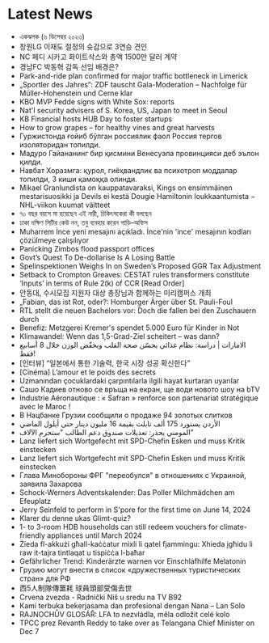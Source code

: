 # Latest News
-  একঝলক (৬ ডিসেম্বর ২০২৩)
-  창원LG 이재도 절정의 슛감으로 3연승 견인
-  NC 페디 시카고 화이트삭스와 총액 1500만 달러 계약
-  경남FC 박동혁 감독 선임 배경은?
-  Park-and-ride plan confirmed for major traffic bottleneck in Limerick
-  „Sportler des Jahres“: ZDF tauscht Gala-Moderation – Nachfolge für Müller-Hohenstein und Cerne klar
-  KBO MVP Fedde signs with White Sox: reports
-  Nat'l security advisers of S. Korea, US, Japan to meet in Seoul
-  KB Financial hosts HUB Day to foster startups
-  How to grow grapes – for healthy vines and great harvests
-  Гуржистонда ғойиб бўлган россиялик фаол Россия тергов изоляторидан топилди.
-  Мадуро Гайананинг бир қисмини Венесуэла провинцияси деб эълон қилди.
-  Навбат Хоразмга: қурол, гиёҳвандлик ва психотроп моддалар топилди, 3 киши қамоққа олинди.
-  Mikael Granlundista on kauppatavaraksi, Kings on ensimmäinen mestarisuosikki ja Devils ei kestä Dougie Hamiltonin loukkaantumista − NHL-viikon kuumat väitteet
-  ৭০ বছর বয়সে মা হয়েছেন এই নারী, চিকিৎসকেরা কী বলছেন
-  ঢাকা দক্ষিণ সিটির কেউ নন, তবু ব্যবহার করেন গাড়ি–অফিস
-  Muharrem İnce yeni mesajını açıkladı. İnce'nin 'ince' mesajının kodları çözülmeye çalışılıyor
-  Panicking Zimbos flood passport offices
-  Govt’s Quest To De-dollarise Is A Losing Battle
-  Spelinspektionen Weighs In on Sweden’s Proposed GGR Tax Adjustment
-  Setback to Crompton Greaves: CESTAT rules transformers constitute ‘Inputs’ in terms of Rule 2(k) of CCR [Read Order]
-  안동대, 수시모집 지원자 대상 총장님과 함께하는 미리캠퍼스 개최
-  „Fabian, das ist Rot, oder?: Homburger Ärger über St. Pauli-Foul
-  RTL stellt die neuen Bachelors vor: Doch die fallen bei den Zuschauern durch
-  Benefiz: Metzgerei Kremer's spendet 5.000 Euro für Kinder in Not
-  Klimawandel: Wenn das 1,5-Grad-Ziel scheitert – was dann?
-  الامارات | دراسة: نظام غذائي يحسّن صحة القلب ويخفّض الوزن خلال 8 أسابيع فقط!
-  [인터뷰] “일본에서 통한 기술력, 한국 시장 성공 확신한다”
-  [Cinéma] L’amour et le poids des secrets
-  Uzmanından çocuklardaki çarpıntılarla ilgili hayat kurtaran uyarılar
-  Сашо Кадиев отново се връща на екран, ще води новото шоу на bTV
-  Industrie Aéronautique : « Safran » renforce son partenariat stratégique avec le Maroc !
-  В Нацбанке Грузии сообщили о продаже 94 золотых слитков
-  الأردن يستورد 175 ألف تابلت بقيمة 16 مليون دينار حتى أيلول الماضي
-  المومني يحذر: تعديلات صندوق دعم الطالب "ستحرم الآلاف"
-  Lanz liefert sich Wortgefecht mit SPD-Chefin Esken und muss Kritik einstecken
-  Lanz liefert sich Wortgefecht mit SPD-Chefin Esken und muss Kritik einstecken
-  Глава Минобороны ФРГ "переобулся" в отношениях с Украиной, заявила Захарова
-  Schock-Werners Adventskalender: Das Poller Milchmädchen am Efeuplatz
-  Jerry Seinfeld to perform in S'pore for the first time on June 14, 2024
-  Klarer du denne ukas Glimt-quiz?
-  1- to 3-room HDB households can still redeem vouchers for climate-friendly appliances until March 2024
-  Żieda fl-akkużi għall-kaċċatur mixli li qatel fjammingu: Xhieda jgħidu li raw it-tajra tintlaqat u tispiċċa l-baħar
-  Gefährlicher Trend: Kinderärzte warnen vor Einschlafhilfe Melatonin
-  Грузию могут внести в список «дружественных туристических стран» для РФ
-  西5人制隊傳噩耗 球員頭部受傷去世
-  Crvena zvezda - Radnički Niš u sredu na TV B92
-  Kami terbuka bekerjasama dan profesional dengan Nana – Lan Solo
-  RAJNOCHŮV GLOSÁŘ: LFA to nezvládla, měla odložit celé kolo
-  TPCC prez Revanth Reddy to take over as Telangana Chief Minister on Dec 7
